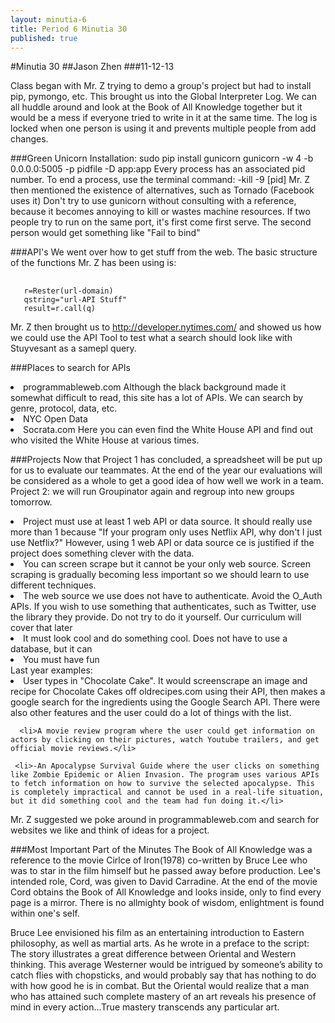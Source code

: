 ```yaml
---
layout: minutia-6
title: Period 6 Minutia 30
published: true
---
```


#Minutia 30
##Jason Zhen
###11-12-13

Class began with Mr. Z trying to demo a group's project but had to install pip, pymongo, etc. This brought us into the Global Interpreter Log. We can all huddle around and look at the Book of All Knowledge together but it would be a mess if everyone tried to write in it at the same time. The log is locked when one person is using it and prevents multiple people from add changes.

###Green Unicorn
Installation: sudo pip install gunicorn
gunicorn -w 4 -b 0.0.0.0:5005 -p pidfile -D app:app
Every process has an associated pid number. To end a process, use the terminal command: -kill -9 [pid]
Mr. Z then mentioned the existence of alternatives, such as Tornado (Facebook uses it)
Don't try to use gunicorn without consulting with a reference, because it becomes annoying to kill or wastes machine resources.
If two people try to run on the same port, it's first come first serve. The second person would get something like "Fail to bind"

###API's
We went over how to get stuff from the web. The basic structure of the functions Mr. Z has been using is:
<pre> <code>
   r=Rester(url-domain)
   qstring="url-API Stuff"
   result=r.call(q)
</pre></code>

Mr. Z then brought us to http://developer.nytimes.com/ and showed us how we could use the API Tool to test what a search should look like with Stuyvesant as a samepl query.

###Places to search for APIs
<li>programmableweb.com
Although the black background made it somewhat difficult to read, this site has a lot of APIs. We can search by genre, protocol, data, etc.</li>
<li>NYC Open Data</li>
<li>Socrata.com
Here you can even find the White House API and find out who visited the White House at various times.</li>

###Projects
Now that Project 1 has concluded, a spreadsheet will be put up for us to evaluate our teammates. At the end of the year our evaluations will be considered as a whole to get a good idea of how well we work in a team.
Project 2: we will run Groupinator again and regroup into new groups tomorrow.
	 <li>Project must use at least 1 web API or data source. It should really use more than 1 because "If your program only uses Netflix API, why don't I just use Netflix?" However, using 1 web API or data source ce is justified if the project does something clever with the data.</li>
	 <li>You can screen scrape but it cannot be your only web source. Screen scraping is gradually becoming less important so we should learn to use different techniques.</li>
	 <li>The web source we use does not have to authenticate. Avoid the O_Auth APIs. If you wish to use something that authenticates, such as Twitter, use the library they provide. Do not try to do it yourself. Our curriculum will cover that later</li>
	 <li>It must look cool and do something cool. Does not have to use a database, but it can</li>
	 <li>You must have fun</li>
Last year examples:
      <li>User types in "Chocolate Cake". It would screenscrape an image and recipe for Chocolate Cakes off oldrecipes.com using their API, then makes a google search for the ingredients using the Google Search API. There were also other features and the user could do a lot of things with the list.</li>

      <li>A movie review program where the user could get information on actors by clicking on their pictures, watch Youtube trailers, and get official movie reviews.</li>
      
     <li>-An Apocalypse Survival Guide where the user clicks on something like Zombie Epidemic or Alien Invasion. The program uses various APIs to fetch information on how to survive the selected apocalypse. This is completely impractical and cannot be used in a real-life situation, but it did something cool and the team had fun doing it.</li>

Mr. Z suggested we poke around in programmableweb.com and search for websites we like and think of ideas for a project. 

###Most Important Part of the Minutes
The Book of All Knowledge was a reference to the movie Cirlce of Iron(1978) co-written by Bruce Lee who was to star in the film himself but he passed away before production. Lee's intended role, Cord, was given to David Carradine. At the end of the movie Cord obtains the Book of All Knowledge and looks inside, only to find every page is a mirror. There is no allmighty book of wisdom, enlightment is found within one's self. 

Bruce Lee envisioned his film as an entertaining introduction to Eastern philosophy, as well as martial arts. As he wrote in a preface to the script:
The story illustrates a great difference between Oriental and Western thinking. This average Westerner would be intrigued by someone’s ability to catch flies with chopsticks, and would probably say that has nothing to do with how good he is in combat. But the Oriental would realize that a man who has attained such complete mastery of an art reveals his presence of mind in every action...True mastery transcends any particular art.

